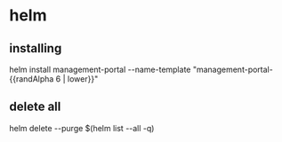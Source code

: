 # helm

## installing 
helm install management-portal --name-template "management-portal-{{randAlpha 6 | lower}}" 

## delete all 
helm delete --purge $(helm list --all -q)